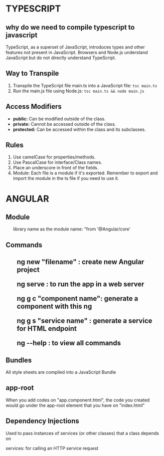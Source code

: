 <div class = "typescript" >
   <h1> TYPESCRIPT </h1>
    <h2> why do we need to compile typescript to javascript</h2>
    <p>
    TypeScript, as a superset of JavaScript, introduces types and other features not present in JavaScript. Browsers and Node.js understand JavaScript but do not directly understand TypeScript. 
    </p>
     <h2>Way to Transpile</h2>
<ol>
    <li>Transpile the TypeScript file main.ts into a JavaScript file: <code>tsc main.ts</code></li>
    <li>Run the main.js file using Node.js: <code>tsc main.ts && node main.js</code></li>
</ol>

<h2>Access Modifiers</h2>
<ul>
    <li><strong>public:</strong> Can be modified outside of the class.</li>
    <li><strong>private:</strong> Cannot be accessed outside of the class.</li>
    <li><strong>protected:</strong> Can be accessed within the class and its subclasses.</li>
</ul>

<h2>Rules</h2>
<ol>
    <li>Use camelCase for properties/methods.</li>
    <li>Use PascalCase for interface/Class names.</li>
    <li>Place an underscore in front of the fields.</li>
    <li>Module: Each file is a module if it's exported. Remember to export and import the module in the ts file if you need to use it.</li>
</ol>

</div>
<div class = "Angular">
<h1> ANGULAR</h1>
    <h2> Module</h2>
        <ul> library name as the module name: "from '@Angular/core'</ul>
    <h2>Commands<h2>
        <ul>ng new "filename" : create new Angular project</ul>
        <ul>ng serve : to run the app in a web server </ul>
        <ul>ng g c "component name": generate a component with this ng</ul>
        <ul>ng g s "service name" : generate a service for HTML endpoint </ul>
        <ul>ng --help  : to view all commands</ul>
    <h2>Bundles</h2>
        <p>All style sheets are compiled into a JavaScript Bundle</p>
    <h2>app-root</h2>
        <p>When you add codes on "app.component.html", the code you created would go under the app-root element that you have on "index.html"</p>
    <h2>Dependency Injections</h2>
    <p>Used to pass instances of services (or other classes) that a class depends on</p>
    <span>services: for calling an HTTP service request</span>
</div >